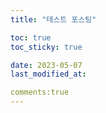 ```yaml
---
title: "테스트 포스팅"

toc: true
toc_sticky: true

date: 2023-05-07
last_modified_at: 

comments:true
---
```

